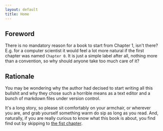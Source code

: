 ```yaml
---
layout: default
title: Home
---
```


<!--
<div class="posts">
  {% for post in paginator.posts %}
  <div class="post">
    <h1 class="post-title">
      <a href="{{ post.url }}">
        {{ post.title }}
      </a>
    </h1>

    <span class="post-date">{{ post.date | date_to_string }}</span>

    {{ post.content }}
  </div>
  {% endfor %}
</div>


<div class="pagination">
  {% if paginator.next_page %}
    <a class="pagination-item older" href="{{ site.baseurl }}page{{paginator.next_page}}">Older</a>
  {% else %}
    <span class="pagination-item older">Older</span>
  {% endif %}
  {% if paginator.previous_page %}
    {% if paginator.page == 2 %}
      <a class="pagination-item newer" href="{{ site.baseurl }}">Newer</a>
    {% else %}
      <a class="pagination-item newer" href="{{ site.baseurl }}page{{paginator.previous_page}}">Newer</a>
    {% endif %}
  {% else %}
    <span class="pagination-item newer">Newer</span>
  {% endif %}
</div>

-->

## Foreword

There is no mandatory reason for a book to start from Chapter 1, isn't there? E.g. for a computer scientist it would feel a lot more natural if the first chapter was named `Chapter 0`. It is just a simple label after all, nothing more than a convention, so why should anyone take too much care of it?

## Rationale

You may be wondering why the author had decised to start writing all this bullshit and why they chose such a horrible means as a text editor and a bunch of markdown files under version control.

It's a long story, so please sit comfortably on your armchair, or wherever you are, and grab yourself something warm do sip as long as you read. And, naturally, if you are really curious to know what this book is about, you find find out by skipping to [the fist chapter](pages/chapter11).
